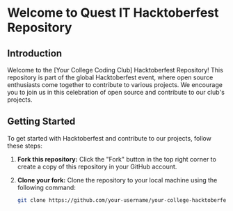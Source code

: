 # Welcome to Quest IT Hacktoberfest Repository


## Introduction

Welcome to the [Your College Coding Club] Hacktoberfest Repository! This repository is part of the global Hacktoberfest event, where open source enthusiasts come together to contribute to various projects. We encourage you to join us in this celebration of open source and contribute to our club's projects.

## Getting Started

To get started with Hacktoberfest and contribute to our projects, follow these steps:

1. **Fork this repository:** Click the "Fork" button in the top right corner to create a copy of this repository in your GitHub account.

2. **Clone your fork:** Clone the repository to your local machine using the following command:
   ```bash
   git clone https://github.com/your-username/your-college-hacktoberfest.git
